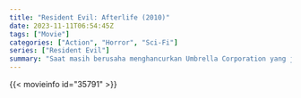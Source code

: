 ```yaml
---
title: "Resident Evil: Afterlife (2010)"
date: 2023-11-11T06:54:45Z
tags: ["Movie"]
categories: ["Action", "Horror", "Sci-Fi"]
series: ["Resident Evil"]
summary: "Saat masih berusaha menghancurkan Umbrella Corporation yang jahat, Alice bergabung dengan sekelompok orang yang selamat yang tinggal di penjara yang dikelilingi oleh orang-orang yang terinfeksi yang juga ingin pindah ke tempat aman yang misterius namun seharusnya tidak terluka yang hanya dikenal sebagai ..."
---
```


<mux-player stream-type="on-demand"
src="https://kp3d-my.sharepoint.com/personal/ryoo_kp3d_onmicrosoft_com/_layouts/15/download.aspx?share=ER1IFa9NqkVLiZnHAsKtvUYBH9kGXPFu3wg8Pu44IuBbiQ" prefer-playback="mse" controls>

</mux-player>


{{< movieinfo id="35791" >}}

<script src="https://cdn.jsdelivr.net/npm/@mux/mux-player"></script>

 <script type="application/ld+json ">
{
"@context": "https://schema.org/",
"@type": "VideoObject",
"name": "Resident Evil: Afterlife (2010)",
"contentUrl": "https://stream.mux.com/ziBgn7E54hsJSztIrLntNcNNS02KDEe5jayPx01m1srDM.m3u8",
"thumbnailUrl": "https://www.themoviedb.org/t/p/original/4n9sLkX1lNvHeoq4oTN5VUGiZso.jpg?width=314&fit_mode=preserve&time=25",
"uploadDate": "2023-11-11T06:54:45Z",
}

</script>
